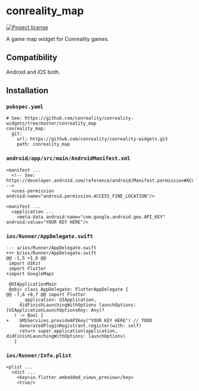 conreality_map
==============

[![Project license](https://img.shields.io/badge/license-Public%20Domain-blue.svg)](https://unlicense.org)

A game map widget for Conreality games.

Compatibility
-------------

Android and iOS both.

Installation
------------

### `pubspec.yaml`

    # See: https://github.com/conreality/conreality-widgets/tree/master/conreality_map
    conreality_map:
      git:
        url: https://github.com/conreality/conreality-widgets.git
        path: conreality_map

### `android/app/src/main/AndroidManifest.xml`

    <manifest ...
      <!-- See: https://developer.android.com/reference/android/Manifest.permission#ACCESS_FINE_LOCATION -->
      <uses-permission android:name="android.permission.ACCESS_FINE_LOCATION"/>

    <manifest ...
      <application ...
        <meta-data android:name="com.google.android.geo.API_KEY" android:value="YOUR KEY HERE"/>

### `ios/Runner/AppDelegate.swift`

    --- a/ios/Runner/AppDelegate.swift
    +++ b/ios/Runner/AppDelegate.swift
    @@ -1,5 +1,6 @@
     import UIKit
     import Flutter
    +import GoogleMaps
    
     @UIApplicationMain
     @objc class AppDelegate: FlutterAppDelegate {
    @@ -7,6 +8,7 @@ import Flutter
         _ application: UIApplication,
         didFinishLaunchingWithOptions launchOptions: [UIApplicationLaunchOptionsKey: Any]?
       ) -> Bool {
    +    GMSServices.provideAPIKey("YOUR KEY HERE") // TODO
         GeneratedPluginRegistrant.register(with: self)
         return super.application(application, didFinishLaunchingWithOptions: launchOptions)
       }

### `ios/Runner/Info.plist`

    <plist ...
      <dict ...
        <key>io.flutter.embedded_views_preview</key>
        <true/>

